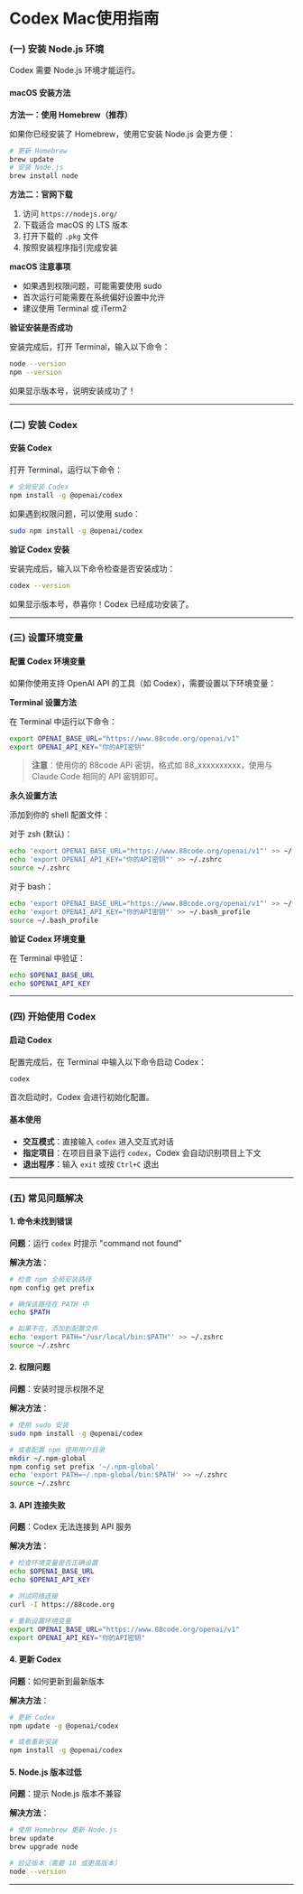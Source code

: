 # Codex Mac使用指南

### (一) 安装 Node.js 环境

Codex 需要 Node.js 环境才能运行。

#### macOS 安装方法

**方法一：使用 Homebrew（推荐）**

如果你已经安装了 Homebrew，使用它安装 Node.js 会更方便：

```bash
# 更新 Homebrew
brew update
# 安装 Node.js
brew install node
```

**方法二：官网下载**

1. 访问 `https://nodejs.org/`
2. 下载适合 macOS 的 LTS 版本
3. 打开下载的 `.pkg` 文件
4. 按照安装程序指引完成安装

**macOS 注意事项**

- 如果遇到权限问题，可能需要使用 sudo
- 首次运行可能需要在系统偏好设置中允许
- 建议使用 Terminal 或 iTerm2

**验证安装是否成功**

安装完成后，打开 Terminal，输入以下命令：

```bash
node --version
npm --version
```

如果显示版本号，说明安装成功了！

***

### (二) 安装 Codex

#### 安装 Codex

打开 Terminal，运行以下命令：

```bash
# 全局安装 Codex
npm install -g @openai/codex
```

如果遇到权限问题，可以使用 sudo：

```bash
sudo npm install -g @openai/codex
```

**验证 Codex 安装**

安装完成后，输入以下命令检查是否安装成功：

```bash
codex --version
```

如果显示版本号，恭喜你！Codex 已经成功安装了。

***

### (三) 设置环境变量

#### 配置 Codex 环境变量

如果你使用支持 OpenAI API 的工具（如 Codex），需要设置以下环境变量：

**Terminal 设置方法**

在 Terminal 中运行以下命令：

```bash
export OPENAI_BASE_URL="https://www.88code.org/openai/v1"
export OPENAI_API_KEY="你的API密钥"
```

> **注意**：使用你的 88code API 密钥，格式如 88_xxxxxxxxxx，使用与 Claude Code 相同的 API 密钥即可。

**永久设置方法**

添加到你的 shell 配置文件：

对于 zsh (默认)：

```bash
echo 'export OPENAI_BASE_URL="https://www.88code.org/openai/v1"' >> ~/.zshrc
echo 'export OPENAI_API_KEY="你的API密钥"' >> ~/.zshrc
source ~/.zshrc
```

对于 bash：

```bash
echo 'export OPENAI_BASE_URL="https://www.88code.org/openai/v1"' >> ~/.bash_profile
echo 'export OPENAI_API_KEY="你的API密钥"' >> ~/.bash_profile
source ~/.bash_profile
```

**验证 Codex 环境变量**

在 Terminal 中验证：

```bash
echo $OPENAI_BASE_URL
echo $OPENAI_API_KEY
```

***

### (四) 开始使用 Codex

#### 启动 Codex

配置完成后，在 Terminal 中输入以下命令启动 Codex：

```bash
codex
```

首次启动时，Codex 会进行初始化配置。

#### 基本使用

- **交互模式**：直接输入 `codex` 进入交互式对话
- **指定项目**：在项目目录下运行 `codex`，Codex 会自动识别项目上下文
- **退出程序**：输入 `exit` 或按 `Ctrl+C` 退出

***

### (五) 常见问题解决

#### 1. 命令未找到错误

**问题**：运行 `codex` 时提示 "command not found"

**解决方法**：
```bash
# 检查 npm 全局安装路径
npm config get prefix

# 确保该路径在 PATH 中
echo $PATH

# 如果不在，添加到配置文件
echo 'export PATH="/usr/local/bin:$PATH"' >> ~/.zshrc
source ~/.zshrc
```

#### 2. 权限问题

**问题**：安装时提示权限不足

**解决方法**：
```bash
# 使用 sudo 安装
sudo npm install -g @openai/codex

# 或者配置 npm 使用用户目录
mkdir ~/.npm-global
npm config set prefix '~/.npm-global'
echo 'export PATH=~/.npm-global/bin:$PATH' >> ~/.zshrc
source ~/.zshrc
```

#### 3. API 连接失败

**问题**：Codex 无法连接到 API 服务

**解决方法**：
```bash
# 检查环境变量是否正确设置
echo $OPENAI_BASE_URL
echo $OPENAI_API_KEY

# 测试网络连接
curl -I https://88code.org

# 重新设置环境变量
export OPENAI_BASE_URL="https://www.88code.org/openai/v1"
export OPENAI_API_KEY="你的API密钥"
```

#### 4. 更新 Codex

**问题**：如何更新到最新版本

**解决方法**：
```bash
# 更新 Codex
npm update -g @openai/codex

# 或者重新安装
npm install -g @openai/codex
```

#### 5. Node.js 版本过低

**问题**：提示 Node.js 版本不兼容

**解决方法**：
```bash
# 使用 Homebrew 更新 Node.js
brew update
brew upgrade node

# 验证版本（需要 18 或更高版本）
node --version
```

***